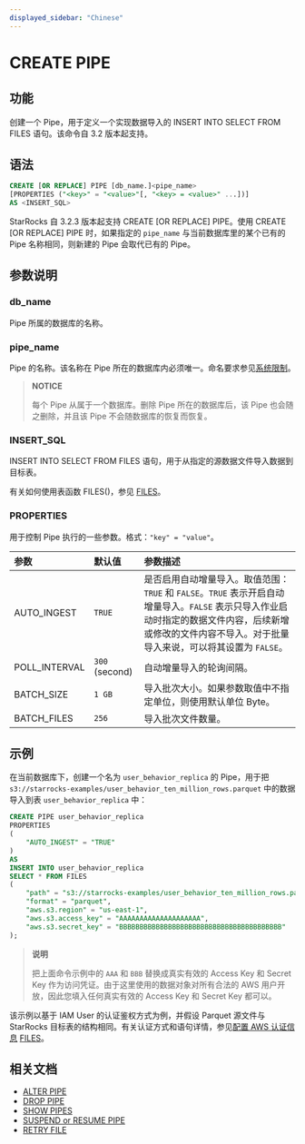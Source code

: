 ```yaml
---
displayed_sidebar: "Chinese"
---
```


# CREATE PIPE

## 功能

创建一个 Pipe，用于定义一个实现数据导入的 INSERT INTO SELECT FROM FILES 语句。该命令自 3.2 版本起支持。

## 语法

```SQL
CREATE [OR REPLACE] PIPE [db_name.]<pipe_name> 
[PROPERTIES ("<key>" = "<value>"[, "<key> = <value>" ...])]
AS <INSERT_SQL>
```

StarRocks 自 3.2.3 版本起支持 CREATE [OR REPLACE] PIPE。使用 CREATE [OR REPLACE] PIPE 时，如果指定的 `pipe_name` 与当前数据库里的某个已有的 Pipe 名称相同，则新建的 Pipe 会取代已有的 Pipe。

## 参数说明

### db_name

Pipe 所属的数据库的名称。

### pipe_name

Pipe 的名称。该名称在 Pipe 所在的数据库内必须唯一。命名要求参见[系统限制](../../../../reference/System_limit.md)。

> **NOTICE**
>
> 每个 Pipe 从属于一个数据库。删除 Pipe 所在的数据库后，该 Pipe 也会随之删除，并且该 Pipe 不会随数据库的恢复而恢复。

### INSERT_SQL

INSERT INTO SELECT FROM FILES 语句，用于从指定的源数据文件导入数据到目标表。

有关如何使用表函数 FILES()，参见 [FILES](../../../sql-functions/table-functions/files.md)。

### PROPERTIES

用于控制 Pipe 执行的一些参数。格式：`"key" = "value"`。

| 参数          | 默认值        | 参数描述                                                     |
| :------------ | :------------ | :----------------------------------------------------------- |
| AUTO_INGEST   | `TRUE`        | 是否启用自动增量导入。取值范围：`TRUE` 和 `FALSE`。`TRUE` 表示开启自动增量导入。`FALSE` 表示只导入作业启动时指定的数据文件内容，后续新增或修改的文件内容不导入。对于批量导入来说，可以将其设置为 `FALSE`。 |
| POLL_INTERVAL | `300` (second) | 自动增量导入的轮询间隔。                                     |
| BATCH_SIZE    | `1 GB`       | 导入批次大小。如果参数取值中不指定单位，则使用默认单位 Byte。 |
| BATCH_FILES   | `256`         | 导入批次文件数量。                                           |

## 示例

在当前数据库下，创建一个名为 `user_behavior_replica` 的 Pipe，用于把 `s3://starrocks-examples/user_behavior_ten_million_rows.parquet` 中的数据导入到表 `user_behavior_replica` 中：

```SQL
CREATE PIPE user_behavior_replica
PROPERTIES
(
    "AUTO_INGEST" = "TRUE"
)
AS
INSERT INTO user_behavior_replica
SELECT * FROM FILES
(
    "path" = "s3://starrocks-examples/user_behavior_ten_million_rows.parquet",
    "format" = "parquet",
    "aws.s3.region" = "us-east-1",
    "aws.s3.access_key" = "AAAAAAAAAAAAAAAAAAAA",
    "aws.s3.secret_key" = "BBBBBBBBBBBBBBBBBBBBBBBBBBBBBBBBBBBBBBBB"
); 
```

> **说明**
>
> 把上面命令示例中的 `AAA` 和 `BBB` 替换成真实有效的 Access Key 和 Secret Key 作为访问凭证。由于这里使用的数据对象对所有合法的 AWS 用户开放，因此您填入任何真实有效的 Access Key 和 Secret Key 都可以。

该示例以基于 IAM User 的认证鉴权方式为例，并假设 Parquet 源文件与 StarRocks 目标表的结构相同。有关认证方式和语句详情，参见[配置 AWS 认证信息](../../../../integrations/authenticate_to_aws_resources.md) [FILES](../../../sql-functions/table-functions/files.md)。

## 相关文档

- [ALTER PIPE](ALTER_PIPE.md)
- [DROP PIPE](DROP_PIPE.md)
- [SHOW PIPES](SHOW_PIPES.md)
- [SUSPEND or RESUME PIPE](SUSPEND_or_RESUME_PIPE.md)
- [RETRY FILE](RETRY_FILE.md)
